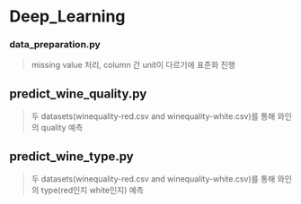 # Deep_Learning

### data_preparation.py
> missing value 처리, column 간 unit이 다르기에 표준화 진행

## predict_wine_quality.py
> 두 datasets(winequality-red.csv and winequality-white.csv)를 통해
> 와인의 quality 예측

## predict_wine_type.py
> 두 datasets(winequality-red.csv and winequality-white.csv)를 통해
> 와인의 type(red인지 white인지) 예측
